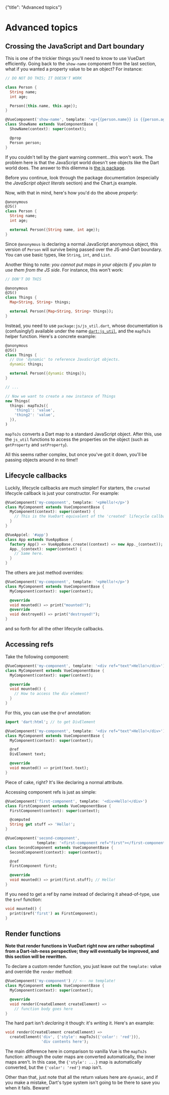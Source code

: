 {"title": "Advanced topics"}

# Advanced topics

<div id="boundary"></div>

## Crossing the JavaScript and Dart boundary

This is one of the trickier things you'll need to know to use VueDart efficiently. Going
back to the `show-name` component from the last section, what if you wanted a property
value to be an object? For instance:

```dart
// DO NOT DO THIS; IT DOESN'T WORK

class Person {
  String name;
  int age;

  Person({this.name, this.age});
}

@VueComponent('show-name', template: '<p>{{person.name}} is {{person.age}}</p>')
class ShowName extends VueComponentBase {
  ShowName(context): super(context);

  @prop
  Person person;
}
```

If you couldn't tell by the giant warning comment...this won't work. The problem here is
that the JavaScript world doesn't see objects like the Dart world does. The answer to this
dilemma is [the js package](https://pub.dartlang.org/packages/js).

Before you continue, look through the package documentation (especially the *JavaScript
object literals* section) and the Chart.js example.

Now, with that in mind, here's how you'd do the above *properly*:

```dart
@anonymous
@JS()
class Person {
  String name;
  int age;

  external Person({String name, int age});
}
```

Since `@anonymous` is declaring a normal JavaScript anonymous object, this version of
`Person` will survive being passed over the JS-and-Dart boundary. You can use basic types,
like `String`, `int`, and `List`.

Another thing to note: *you cannot put maps in your objects if you plan to use them from the
JS side*. For instance, this won't work:

```dart
// DON'T DO THIS

@anonymous
@JS()
class Things {
  Map<String, String> things;

  external Person({Map<String, String> things});
}
```

Instead, you need to use `package:js/js_util.dart`, whose documentation is (confusingly!)
available under the name
[`dart:js_util`](https://api.dartlang.org/stable/dart-js_util/dart-js_util-library.html),
and the `mapToJs` helper function. Here's a concrete example:

```dart
@anonymous
@JS()
class Things {
  // Use 'dynamic' to reference JavaScript objects.
  dynamic things;

  external Person({dynamic things});
}

// ...

// Now we want to create a new instance of Things
new Things(
  things: mapToJs({
    'thing1': 'value',
    'thing2': 'value',
  }),
)
```

`mapToJs` converts a Dart map to a standard JavaScript object. After this, use the `js_util`
functions to access the properties on the object (such as `getProperty` and `setProperty`).

All this seems rather complex, but once you've got it down, you'll be passing objects around
in no time!!

<div id="lifecycle"></div>

## Lifecycle callbacks

Luckily, lifecycle callbacks are much simpler! For starters, the `created` lifecycle
callback is just your constructor. For example:

```dart
@VueComponent('my-component', template: '<pHello!</p>')
class MyComponent extends VueComponentBase {
  MyComponent(context): super(context) {
    // This is the VueDart equivalent of the 'created' lifecycle callback
  }
}

@VueApp(el: '#app')
class App extends VueAppBase {
  factory App() => VueAppBase.create((context) => new App._(context));
  App._(context): super(context) {
    // Same here.
  }
}
```

The others are just method overrides:

```dart
@VueComponent('my-component', template: '<pHello!</p>')
class MyComponent extends VueComponentBase {
  MyComponent(context): super(context);

  @override
  void mounted() => print("mounted!");
  @override
  void destroyed() => print("destroyed!");
}
```

and so forth for all the other lifecycle callbacks.

<div id="refs"></div>

## Accessing refs

Take the following component:

```dart
@VueComponent('my-component', template: '<div ref="text">Hello!</div>')
class MyComponent extends VueComponentBase {
  MyComponent(context): super(context);

  @override
  void mounted() {
    // How to access the div element?
  }
}
```

For this, you can use the `@ref` annotation:

```dart
import 'dart:html'; // to get DivElement

@VueComponent('my-component', template: '<div ref="text">Hello!</div>')
class MyComponent extends VueComponentBase {
  MyComponent(context): super(context);

  @ref
  DivElement text;

  @override
  void mounted() => print(text.text);
}
```

Piece of cake, right? It's like declaring a normal attribute.

Accessing component refs is just as simple:

```dart
@VueComponent('first-component', template: '<div>Hello!</div>')
class FirstComponent extends VueComponentBase {
  FirstComponent(context): super(context);

  @computed
  String get stuff => 'Hello!';
}

@VueComponent('second-component',
              template: '<first-component ref="first"></first-component>')
class SecondComponent extends VueComponentBase {
  SecondComponent(context): super(context);

  @ref
  FirstComponent first;

  @override
  void mounted() => print(first.stuff); // Hello!
}
```

If you need to get a ref by name instead of declaring it ahead-of-type, use the `$ref`
function:

```dart
void mounted() {
  print($ref('first') as FirstComponent);
}
```

<div id="render"></div>

## Render functions

**Note that render functions in VueDart right now are rather suboptimal from a Dart-ish-ness
perspective; they will eventually be improved, and this section will be rewritten.**

To declare a custom render function, you just leave out the `template:` value and override
the `render` method:

```dart
@VueComponent('my-component') // <-- no template!
class MyComponent extends VueComponentBase {
  MyComponent(context): super(context);

  @override
  void render(CreateElement createElement) =>
    // function body goes here
}
```

The hard part isn't *declaring* it though: it's *writing* it. Here's an example:

```dart
void render(CreateElement createElement) =>
  createElement('div', {'style': mapToJs({'color': 'red'})},
                'div contents here');
```

The main difference here in comparison to vanilla Vue is the `mapToJs` function: although
the outer maps are converted automatically, the inner maps aren't. In this case, the
`{'style': ...}` map is automatically converted, but the `{'color': 'red'}` map isn't.

Other than that, just note that all the return values here are `dynamic`, and if
you make a mistake, Dart's type system isn't going to be there to save you when it fails.
Beware!
